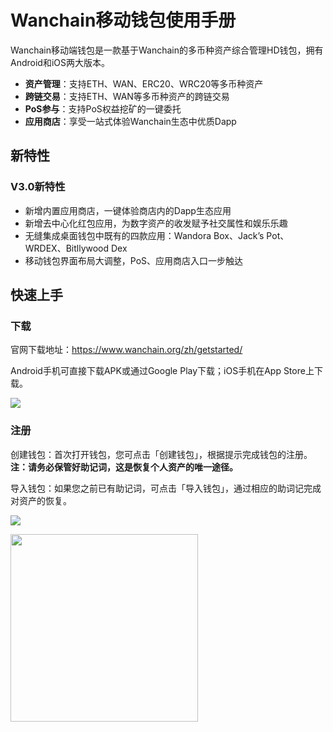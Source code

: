 # Wanchain移动钱包使用手册

Wanchain移动端钱包是一款基于Wanchain的多币种资产综合管理HD钱包，拥有Android和iOS两大版本。

- **资产管理**：支持ETH、WAN、ERC20、WRC20等多币种资产
- **跨链交易**：支持ETH、WAN等多币种资产的跨链交易
- **PoS参与**：支持PoS权益挖矿的一键委托
- **应用商店**：享受一站式体验Wanchain生态中优质Dapp


## 新特性

### V3.0新特性

- 新增内置应用商店，一键体验商店内的Dapp生态应用
- 新增去中心化红包应用，为数字资产的收发赋予社交属性和娱乐乐趣
- 无缝集成桌面钱包中既有的四款应用：Wandora Box、Jack’s Pot、WRDEX、Bitllywood Dex
- 移动钱包界面布局大调整，PoS、应用商店入口一步触达

## 快速上手

### 下载

官网下载地址：https://www.wanchain.org/zh/getstarted/

Android手机可直接下载APK或通过Google Play下载；iOS手机在App Store上下载。

![](https://www.wanchain.org/wp-content/uploads/2020/07/0001.png)

### 注册

创建钱包：首次打开钱包，您可点击「创建钱包」，根据提示完成钱包的注册。**注：请务必保管好助记词，这是恢复个人资产的唯一途径。**

导入钱包：如果您之前已有助记词，可点击「导入钱包」，通过相应的助词记完成对资产的恢复。

![](http://www.wanglutech.com/wp-content/uploads/2020/07/0002.jpg)

<img src="http://www.wanglutech.com/wp-content/uploads/2020/07/0002.jpg" width="300px" />
